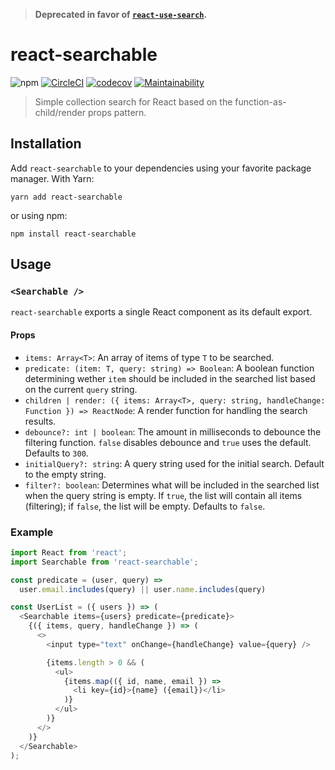 > **Deprecated in favor of [`react-use-search`](https://github.com/prograsdk/react-use-search).**

# react-searchable
![npm](https://img.shields.io/npm/v/react-searchable.svg)
[![CircleCI](https://circleci.com/gh/prograsdk/react-searchable.svg?style=svg&circle-token=6f7f2fec7ee257f7fb0455c3d3c28a310cdeb55d)](https://circleci.com/gh/prograsdk/react-searchable)
[![codecov](https://codecov.io/gh/prograsdk/react-searchable/branch/master/graph/badge.svg)](https://codecov.io/gh/prograsdk/react-searchable)
[![Maintainability](https://api.codeclimate.com/v1/badges/b6c87833b7ac4a944217/maintainability)](https://codeclimate.com/github/prograsdk/react-searchable/maintainability)

> Simple collection search for React based on the function-as-child/render props pattern.

## Installation
Add `react-searchable` to your dependencies using your favorite package manager. With Yarn:

```
yarn add react-searchable
```

or using npm:

```
npm install react-searchable
```

## Usage

### `<Searchable />`
`react-searchable` exports a single React component as its default export.

#### Props
 * `items: Array<T>`: An array of items of type `T` to be searched.
 * `predicate: (item: T, query: string) => Boolean`: A boolean function determining wether `item` should be included in the searched list based on the current `query` string.
 * `children | render: ({ items: Array<T>, query: string, handleChange: Function }) => ReactNode`: A render function for handling the search results.
 * `debounce?: int | boolean`: The amount in milliseconds to debounce the filtering function. `false` disables debounce and `true` uses the default. Defaults to `300`.
 * `initialQuery?: string`: A query string used for the initial search. Default to the empty string.
 * `filter?: boolean`: Determines what will be included in the searched list when the query string is empty. If `true`, the list will contain all items (filtering); if `false`, the list will be empty. Defaults to `false`.


### Example
```javascript
import React from 'react';
import Searchable from 'react-searchable';

const predicate = (user, query) =>
  user.email.includes(query) || user.name.includes(query)

const UserList = ({ users }) => (
  <Searchable items={users} predicate={predicate}>
    {({ items, query, handleChange }) => (
      <>
        <input type="text" onChange={handleChange} value={query} />

        {items.length > 0 && (
          <ul>
            {items.map(({ id, name, email }) =>
              <li key={id}>{name} ({email})</li>
            )}
          </ul>
        )}
      </>
    )}
  </Searchable>
);
```
